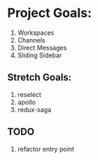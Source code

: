 # Project Goals:

1. Workspaces
2. Channels
3. Direct Messages
4. Sliding Sidebar

## Stretch Goals:

1. reselect
2. apollo
3. redux-saga

## TODO

1. refactor entry point
